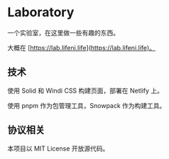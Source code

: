 # Laboratory

一个实验室，在这里做一些有趣的东西。

大概在 [https://lab.lifeni.life](https://lab.lifeni.life)。

## 技术

使用 Solid 和 Windi CSS 构建页面，部署在 Netlify 上。

使用 pnpm 作为包管理工具，Snowpack 作为构建工具。

## 协议相关

本项目以 MIT License 开放源代码。

